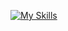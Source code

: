 [![My Skills](https://skillicons.dev/icons?i=html,css,js,ts,docker,react,angular,golang,postgresql,redis)](https://skillicons.dev)
